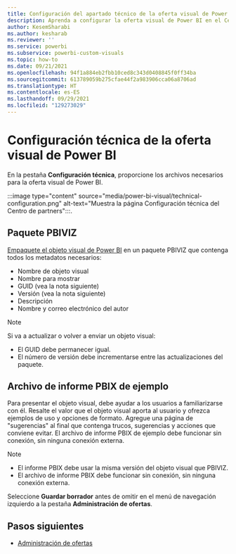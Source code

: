 ```yaml
---
title: Configuración del apartado técnico de la oferta visual de Power BI en el Centro de partners para Microsoft AppSource
description: Aprenda a configurar la oferta visual de Power BI en el Centro de partners para Microsoft AppSource.
author: KesemSharabi
ms.author: kesharab
ms.reviewer: ''
ms.service: powerbi
ms.subservice: powerbi-custom-visuals
ms.topic: how-to
ms.date: 09/21/2021
ms.openlocfilehash: 94f1a884eb2fbb10ced8c343d0408845f0ff34ba
ms.sourcegitcommit: 613789059b275cfae44f2a983906cca06a8706ad
ms.translationtype: HT
ms.contentlocale: es-ES
ms.lasthandoff: 09/29/2021
ms.locfileid: "129273029"
---
```

# <a name="set-up-power-bi-visual-offer-technical-configuration"></a>Configuración técnica de la oferta visual de Power BI

En la pestaña **Configuración técnica**, proporcione los archivos necesarios para la oferta visual de Power BI.

:::image type="content" source="media/power-bi-visual/technical-configuration.png" alt-text="Muestra la página Configuración técnica del Centro de partners":::.

## <a name="pbiviz-package"></a>Paquete PBIVIZ

[Empaquete el objeto visual de Power BI](/power-bi/developer/visuals/package-visual) en un paquete PBIVIZ que contenga todos los metadatos necesarios:

- Nombre de objeto visual
- Nombre para mostrar
- GUID (vea la nota siguiente)
- Versión (vea la nota siguiente)
- Descripción
- Nombre y correo electrónico del autor

> [!NOTE]
> Si va a actualizar o volver a enviar un objeto visual:
> - El GUID debe permanecer igual.
> - El número de versión debe incrementarse entre las actualizaciones del paquete.

## <a name="sample-pbix-report-file"></a>Archivo de informe PBIX de ejemplo

Para presentar el objeto visual, debe ayudar a los usuarios a familiarizarse con él. Resalte el valor que el objeto visual aporta al usuario y ofrezca ejemplos de uso y opciones de formato. Agregue una página de "sugerencias" al final que contenga trucos, sugerencias y acciones que conviene evitar. El archivo de informe PBIX de ejemplo debe funcionar sin conexión, sin ninguna conexión externa.

> [!NOTE]
> - El informe PBIX debe usar la misma versión del objeto visual que PBIVIZ.
> - El archivo de informe PBIX debe funcionar sin conexión, sin ninguna conexión externa.

Seleccione **Guardar borrador** antes de omitir en el menú de navegación izquierdo a la pestaña **Administración de ofertas**.

## <a name="next-steps"></a>Pasos siguientes

- [Administración de ofertas](power-bi-visual-manage-names.md)
